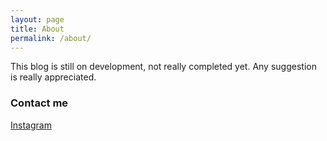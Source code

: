 ```yaml
---
layout: page
title: About
permalink: /about/
---
```


This blog is still on development, not really completed yet.
Any suggestion is really appreciated.

### Contact me

<!-- [email@domain.com](mailto:email@domain.com) -->
[Instagram](https://www.instagram.com/_r526/)
